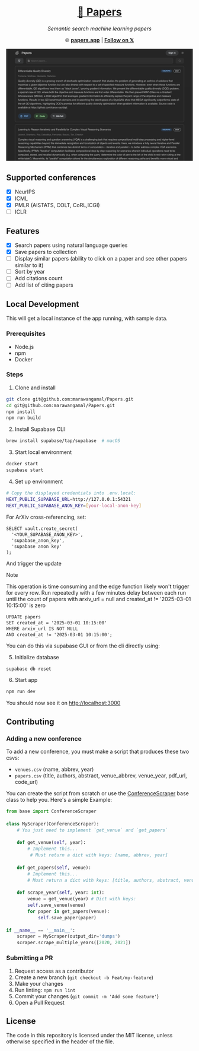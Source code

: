 #

<div align="center">

[<h1>📎 Papers</h1>](https://papers.app/search/7546)

<i>Semantic search machine learning papers </i>

🌐 [**papers.app**](https://papers.app) | [**Follow on 𝕏**](https://x.com/mrremila)

<img src="public/screenshot2.png" style="width: 800px;" />

</div>

## Supported conferences

- [x] NeurIPS
- [x] ICML
- [x] PMLR (AISTATS, COLT, CoRL,ICGI)
- [ ] ICLR

## Features

- [x] Search papers using natural language queries
- [x] Save papers to collection
- [ ] Display similar papers (ability to click on a paper and see other papers similar to it)
- [ ] Sort by year
- [ ] Add citations count
- [ ] Add list of citing papers

## Local Development

This will get a local instance of the app running, with sample data.

### Prerequisites

- Node.js
- npm
- Docker

### Steps

1. Clone and install

```bash
git clone git@github.com:marawangamal/Papers.git
cd git@github.com:marawangamal/Papers.git
npm install
npm run build
```

2. Install Supabase CLI

```bash
brew install supabase/tap/supabase  # macOS
```

3. Start local environment

```bash
docker start
supabase start
```

4. Set up environment

```bash
# Copy the displayed credentials into .env.local:
NEXT_PUBLIC_SUPABASE_URL=http://127.0.0.1:54321
NEXT_PUBLIC_SUPABASE_ANON_KEY=[your-local-anon-key]
```

For ArXiv cross-referencing, set:

```
SELECT vault.create_secret(
  '<YOUR_SUPABASE_ANON_KEY>',
  'supabase_anon_key',
  'supabase anon key'
);
```

And trigger the update

> [!NOTE]
> This operation is time consuming and the edge function likely won't trigger for every row. Run repeatedly with a few minutes delay between each run until the count of papers with arxiv_url = null and created_at != '2025-03-01 10:15:00' is zero

```
UPDATE papers
SET created_at = '2025-03-01 10:15:00'
WHERE arxiv_url IS NOT NULL
AND created_at != '2025-03-01 10:15:00';
```

You can do this via supabase GUI or from the cli directly using:

5. Initialize database

```bash
supabase db reset
```

6. Start app

```bash
npm run dev
```

You should now see it on [http://localhost:3000](http://localhost:3000)

## Contributing

### Adding a new conference

To add a new conference, you must make a script that produces these two csvs:

- `venues.csv` (name, abbrev, year)
- `papers.csv` (title, authors, abstract, venue_abbrev, venue_year, pdf_url, code_url)

You can create the script from scratch or use the [ConferenceScraper](scripts/base.py) base class to help you. Here's a simple Example:

```python
from base import ConferenceScraper

class MyScraper(ConferenceScraper):
    # You just need to implement `get_venue` and `get_papers`

    def get_venue(self, year):
        # Implement this...
         # Must return a dict with keys: [name, abbrev, year]

    def get_papers(self, venue):
        # Implement this...
        # Must return a dict with keys: [title, authors, abstract, venue_abbrev, venue_year, pdf_url, code_url]

    def scrape_year(self, year: int):
        venue = get_venue(year) # Dict with keys:
        self.save_venue(venue)
        for paper in get_papers(venue):
            self.save_paper(paper)

if __name__ == '__main__':
    scraper = MyScraper(output_dir='dumps')
    scraper.scrape_multiple_years([2020, 2021])

```

### Submitting a PR

1. Request access as a contributor
2. Create a new branch (`git checkout -b Feat/my-feature`)
3. Make your changes
4. Run linting: `npm run lint`
5. Commit your changes (`git commit -m 'Add some feature'`)
6. Open a Pull Request

## License

The code in this repository is licensed under the MIT license, unless otherwise specified in the header of the file.

